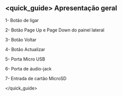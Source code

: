 ## <quick_guide> Apresentação geral

1- Botão de ligar

2- Botão Page Up e Page Down do painel lateral

3- Botão Voltar

4- Botão Actualizar

5- Porta Micro USB

6- Porta de áudio-jack

7- Entrada de cartão MicroSD

</quick_guide>
